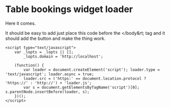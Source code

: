 Table bookings widget loader
========

Here it comes.

It should be easy to add just place this code before the &lt;/body&rt; tag and it should add the button and make the thing work.


	<script type="text/javascript">
	    var _lopts = _lopts || [];
	        _lopts.domain = 'http://localhost';

	    (function() {
	        var loader = document.createElement('script'); loader.type = 'text/javascript'; loader.async = true;
	        loader.src = ('https:' == document.location.protocol ? 'https://' : 'http://') + 'loader.js';
	        var s = document.getElementsByTagName('script')[0]; s.parentNode.insertBefore(loader, s);
	    })();
	</script>

